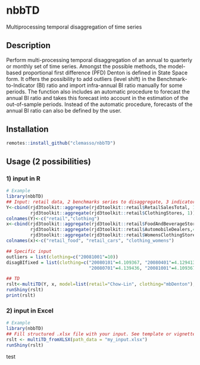 # nbbTD
Multiprocessing temporal disaggregation of time series

## Description
Perform multi-processing temporal disaggregation of an annual to quarterly or monthly set of time series. Amongst the possible methods, the model-based proportional first difference (PFD) Denton is defined in State Space form. It offers the possibility to add outliers (level shift) in the Benchmark-to-Indicator (BI) ratio and import infra-annual BI ratio manually for some periods. The function also includes an automatic procedure to forecast the annual BI ratio and takes this forecast into account in the estimation of the out-of-sample periods. Instead of the automatic procedure, forecasts of the annual BI ratio can also be defined by the user.

## Installation
``` r
remotes::install_github("clemasso/nbbTD")
```
## Usage (2 possibilities)

### 1) input in R
``` r
# Example
library(nbbTD)
## Input: retail data, 2 benchmarks series to disaggregate, 3 indicators in total
Y<-cbind(rjd3toolkit::aggregate(rjd3toolkit::retail$RetailSalesTotal, 1),
         rjd3toolkit::aggregate(rjd3toolkit::retail$ClothingStores, 1))
colnames(Y)<-c("retail","clothing")
x<-cbind(rjd3toolkit::aggregate(rjd3toolkit::retail$FoodAndBeverageStore, 4),
         rjd3toolkit::aggregate(rjd3toolkit::retail$AutomobileDealers,4),
         rjd3toolkit::aggregate(rjd3toolkit::retail$WomensClothingStores,4))
colnames(x)<-c("retail_food", "retail_cars", "clothing_womens")

## Specific input 
outliers = list(clothing=c("20081001"=10))
disagBIfixed = list(clothing=c("20080101"=4.109367, "20080401"=4.129413,
                               "20080701"=4.139436, "20081001"=4.109367))

## TD
rslt<-multiTD(Y, x, model=list(retail="Chow-Lin", clothing="mbDenton"), outliers=outliers, disagBIfixed=disagBIfixed)
runShiny(rslt)
print(rslt)
```

### 2) input in Excel
``` r
# Example
library(nbbTD)
## Fill structured .xlsx file with your input. See template or vignette (in the vignette map) for the structure of the Excel file
rslt <- multiTD_fromXLSX(path_data = "my_input.xlsx")
runShiny(rslt)    
```

test